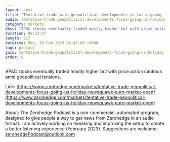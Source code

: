 ```yaml
---
layout: post
title: "Tentative trade with geopolitical developments in focus going into a US holiday - Newsquawk Euro Market Open"
audio: tentative-trade-geopolitical-developments-focus-going-us-holiday-newsquawk-euro-market-open-0
category: markets
desc: "APAC stocks eventually traded mostly higher but with price action cautious amid geopolitical tensions."
duration: 00:13:37
length: 817
datetime: Mon, 20 Feb 2023 06:47:00 +0000
tags: podcast
guid: tentative-trade-geopolitical-developments-focus-going-us-holiday-newsquawk-euro-market-open-0
order: 0
---
```

APAC stocks eventually traded mostly higher but with price action cautious amid geopolitical tensions.

Link: [https://www.zerohedge.com/markets/tentative-trade-geopolitical-developments-focus-going-us-holiday-newsquawk-euro-market-open](https://www.zerohedge.com/markets/tentative-trade-geopolitical-developments-focus-going-us-holiday-newsquawk-euro-market-open)

About: The Zerohedge Podcast is a non-commercial, automated program, designed to give people a way to get news from Zerohedge in an audio format.  I am actively working on tweaking and improving the setup to create a better listening experience (February 2023).  Suggestions are welcome: [zerohedgePodcast@outlook.com](mailto:zerohedgePodcast@outlook.com)